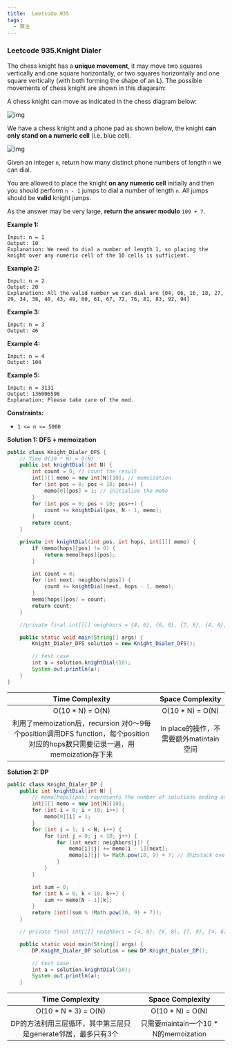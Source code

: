 ```yaml
---
title:  Leetcode 935
tags:
  - 算法
---
```




### Leetcode 935.Knight Dialer

The chess knight has a **unique movement**, it may move two squares vertically and one square horizontally, or two squares horizontally and one square vertically (with both forming the shape of an **L**). The possible movements of chess knight are shown in this diagaram:

A chess knight can move as indicated in the chess diagram below:

![img](https://assets.leetcode.com/uploads/2020/08/18/chess.jpg)

We have a chess knight and a phone pad as shown below, the knight **can only stand on a numeric cell** (i.e. blue cell).

![img](https://assets.leetcode.com/uploads/2020/08/18/phone.jpg)

Given an integer `n`, return how many distinct phone numbers of length `n` we can dial.

You are allowed to place the knight **on any numeric cell** initially and then you should perform `n - 1` jumps to dial a number of length `n`. All jumps should be **valid** knight jumps.

As the answer may be very large, **return the answer modulo** `109 + 7`.

 

**Example 1:**

```
Input: n = 1
Output: 10
Explanation: We need to dial a number of length 1, so placing the knight over any numeric cell of the 10 cells is sufficient.
```

**Example 2:**

```
Input: n = 2
Output: 20
Explanation: All the valid number we can dial are [04, 06, 16, 18, 27, 29, 34, 38, 40, 43, 49, 60, 61, 67, 72, 76, 81, 83, 92, 94]
```

**Example 3:**

```
Input: n = 3
Output: 46
```

**Example 4:**

```
Input: n = 4
Output: 104
```

**Example 5:**

```
Input: n = 3131
Output: 136006598
Explanation: Please take care of the mod.
```

 

**Constraints:**

- `1 <= n <= 5000`



**Solution 1: DFS + memoization**

```java
public class Knight_Dialer_DFS {
    // Time O(10 * N) = O(N)
    public int knightDial(int N) {
        int count = 0; // count the result
        int[][] memo = new int[N][10]; // memoization
        for (int pos = 0; pos < 10; pos++) {
            memo[0][pos] = 1; // initialize the memo
        }
        for (int pos = 0; pos < 10; pos++) {
            count += knightDial(pos, N - 1, memo);
        }
        return count;
    }

    private int knightDial(int pos, int hops, int[][] memo) {
        if (memo[hops][pos] != 0) {
            return memo[hops][pos];
        }

        int count = 0;
        for (int next: neighbors[pos]) {
            count += knightDial(next, hops - 1, memo);
        }
        memo[hops][pos] = count;
        return count;
    }

    //private final int[][] neighbors = {4, 6}, {6, 8}, {7, 9}, {4, 8}, {0, 3, 9}, {}, {0, 1, 7}, {2, 6}, {1, 3}, {2, 4};

    public static void main(String[] args) {
        Knight_Dialer_DFS solution = new Knight_Dialer_DFS();

        // test case
        int a = solution.knightDial(10);
        System.out.println(a);
    }
}
```

|                       Time Complexity                        |            Space Complexity             |
| :----------------------------------------------------------: | :-------------------------------------: |
|                       O(10 * N) = O(N)                       |            O(10 * N) = O(N)             |
| 利用了memoization后，recursion 对0～9每个position调用DFS function，每个position对应的hops数只需要记录一遍，用memoization存下来 | In place的操作，不需要额外matintain空间 |



**Solution 2: DP**

```java
public class Knight_Dialer_DP {
    public int knightDial(int N) {
        // memo[hops][pos] represents the number of solutions ending at pos in hops
        int[][] memo = new int[N][10];
        for (int i = 0; i < 10; i++) {
            memo[0][i] = 1;
        }
        for (int i = 1; i < N; i++) {
            for (int j = 0; j < 10; j++) {
                for (int next: neighbors[j]) {
                    memo[i][j] += memo[i - 1][next];
                  	memo[i][j] %= Math.pow(10, 9) + 7; // 防止stack overflow
                }
            }
        }

        int sum = 0;
        for (int k = 0; k < 10; k++) {
            sum += memo[N - 1][k];
        }
        return (int)(sum % (Math.pow(10, 9) + 7));
    }

    // private final int[][] neighbors = {4, 6}, {6, 8}, {7, 9}, {4, 8}, {0, 3, 9}, {}, {0, 1, 7}, {2, 6}, {1, 3}, {2, 4};

    public static void main(String[] args) {
        DP.Knight_Dialer_DP solution = new DP.Knight_Dialer_DP();

        // test case
        int a = solution.knightDial(10);
        System.out.println(a);
    }

```

|                       Time Complexity                        |           Space Complexity            |
| :----------------------------------------------------------: | :-----------------------------------: |
|                     O(10 * N * 3) = O(N)                     |           O(10 * N) = O(N)            |
| DP的方法利用三层循环，其中第三层只是generate邻居，最多只有3个 | 只需要maintain一个10 * N的memoization |
